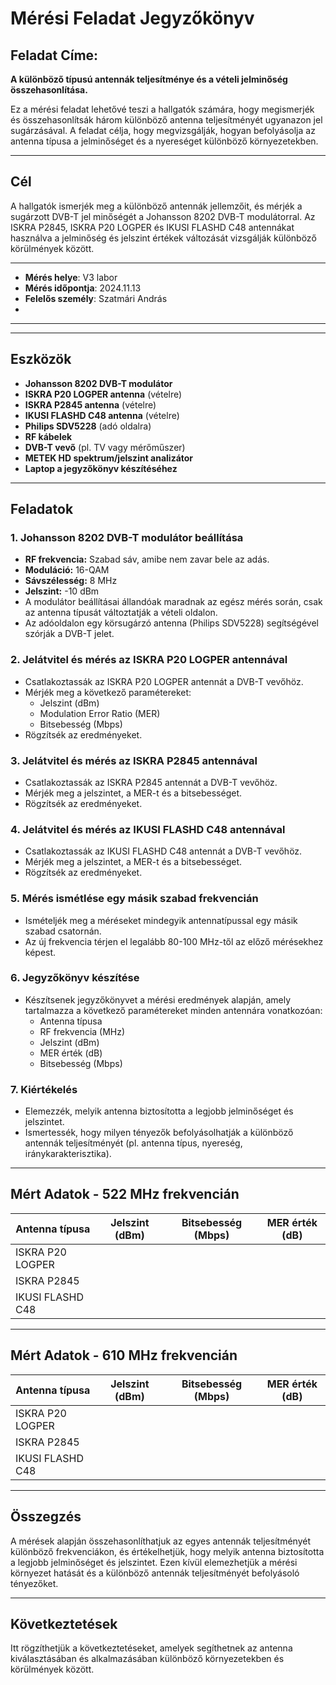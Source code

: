 # Mérési Feladat Jegyzőkönyv

## Feladat Címe:
**A különböző típusú antennák teljesítménye és a vételi jelminőség összehasonlítása.**

Ez a mérési feladat lehetővé teszi a hallgatók számára, hogy megismerjék és összehasonlítsák három különböző antenna teljesítményét ugyanazon jel sugárzásával. A feladat célja, hogy megvizsgálják, hogyan befolyásolja az antenna típusa a jelminőséget és a nyereséget különböző környezetekben.

---

## Cél
A hallgatók ismerjék meg a különböző antennák jellemzőit, és mérjék a sugárzott DVB-T jel minőségét a Johansson 8202 DVB-T modulátorral. Az ISKRA P2845, ISKRA P20 LOGPER és IKUSI FLASHD C48 antennákat használva a jelminőség és jelszint értékek változását vizsgálják különböző körülmények között.

---

- **Mérés helye**: V3 labor
- **Mérés időpontja**: 2024.11.13
- **Felelős személy**: Szatmári András
- 
---

---

## Eszközök
- **Johansson 8202 DVB-T modulátor**
- **ISKRA P20 LOGPER antenna** (vételre)
- **ISKRA P2845 antenna** (vételre)
- **IKUSI FLASHD C48 antenna** (vételre)
- **Philips SDV5228** (adó oldalra)
- **RF kábelek**
- **DVB-T vevő** (pl. TV vagy mérőműszer)
- **METEK HD spektrum/jelszint analizátor**
- **Laptop a jegyzőkönyv készítéséhez**

---

## Feladatok

### 1. Johansson 8202 DVB-T modulátor beállítása
- **RF frekvencia:** Szabad sáv, amibe nem zavar bele az adás.
- **Moduláció:** 16-QAM
- **Sávszélesség:** 8 MHz
- **Jelszint:** -10 dBm
- A modulátor beállításai állandóak maradnak az egész mérés során, csak az antenna típusát változtatják a vételi oldalon.
- Az adóoldalon egy körsugárzó antenna (Philips SDV5228) segítségével szórják a DVB-T jelet.

### 2. Jelátvitel és mérés az ISKRA P20 LOGPER antennával
- Csatlakoztassák az ISKRA P20 LOGPER antennát a DVB-T vevőhöz.
- Mérjék meg a következő paramétereket:
  - Jelszint (dBm)
  - Modulation Error Ratio (MER)
  - Bitsebesség (Mbps)
- Rögzítsék az eredményeket.

### 3. Jelátvitel és mérés az ISKRA P2845 antennával
- Csatlakoztassák az ISKRA P2845 antennát a DVB-T vevőhöz.
- Mérjék meg a jelszintet, a MER-t és a bitsebességet.
- Rögzítsék az eredményeket.

### 4. Jelátvitel és mérés az IKUSI FLASHD C48 antennával
- Csatlakoztassák az IKUSI FLASHD C48 antennát a DVB-T vevőhöz.
- Mérjék meg a jelszintet, a MER-t és a bitsebességet.
- Rögzítsék az eredményeket.

### 5. Mérés ismétlése egy másik szabad frekvencián
- Ismételjék meg a méréseket mindegyik antennatípussal egy másik szabad csatornán.
- Az új frekvencia térjen el legalább 80-100 MHz-től az előző mérésekhez képest.

### 6. Jegyzőkönyv készítése
- Készítsenek jegyzőkönyvet a mérési eredmények alapján, amely tartalmazza a következő paramétereket minden antennára vonatkozóan:
  - Antenna típusa
  - RF frekvencia (MHz)
  - Jelszint (dBm)
  - MER érték (dB)
  - Bitsebesség (Mbps)

### 7. Kiértékelés
- Elemezzék, melyik antenna biztosította a legjobb jelminőséget és jelszintet.
- Ismertessék, hogy milyen tényezők befolyásolhatják a különböző antennák teljesítményét (pl. antenna típus, nyereség, iránykarakterisztika).

---

## Mért Adatok - 522 MHz frekvencián

| **Antenna típusa**       | **Jelszint (dBm)** | **Bitsebesség (Mbps)** | **MER érték (dB)** |
|--------------------------|---------------------|------------------------|--------------------|
| ISKRA P20 LOGPER         |                     |                        |                    |
| ISKRA P2845              |                     |                        |                    |
| IKUSI FLASHD C48         |                     |                        |                    |

---

## Mért Adatok - 610 MHz frekvencián

| **Antenna típusa**       | **Jelszint (dBm)** | **Bitsebesség (Mbps)** | **MER érték (dB)** |
|--------------------------|---------------------|------------------------|--------------------|
| ISKRA P20 LOGPER         |                     |                        |                    |
| ISKRA P2845              |                     |                        |                    |
| IKUSI FLASHD C48         |                     |                        |                    |

---

## Összegzés
A mérések alapján összehasonlíthatjuk az egyes antennák teljesítményét különböző frekvenciákon, és értékelhetjük, hogy melyik antenna biztosította a legjobb jelminőséget és jelszintet. Ezen kívül elemezhetjük a mérési környezet hatását és a különböző antennák teljesítményét befolyásoló tényezőket.

---

## Következtetések
Itt rögzíthetjük a következtetéseket, amelyek segíthetnek az antenna kiválasztásában és alkalmazásában különböző környezetekben és körülmények között.

